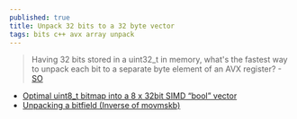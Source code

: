 ```yaml
---
published: true
title: Unpack 32 bits to a 32 byte vector
tags: bits c++ avx array unpack
---
```

> Having 32 bits stored in a uint32_t in memory, what's the fastest way to unpack each bit to a separate byte element of an AVX register? - [SO](https://stackoverflow.com/questions/24225786/fastest-way-to-unpack-32-bits-to-a-32-byte-simd-vector?noredirect=1&lq=1)

- [Optimal uint8_t bitmap into a 8 x 32bit SIMD “bool” vector](https://stackoverflow.com/questions/28683926/optimal-uint8-t-bitmap-into-a-8-x-32bit-simd-bool-vector?noredirect=1&lq=1)
- [Unpacking a bitfield (Inverse of movmskb)](https://stackoverflow.com/questions/35589189/unpacking-a-bitfield-inverse-of-movmskb?noredirect=1&lq=1)
